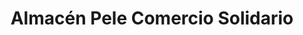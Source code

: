 ---
title: "Almacén Pele Comercio Solidario"
url: /cerro-ejido/almacen-pele-comercio-solidario/
shop: Lebensmittel
---
